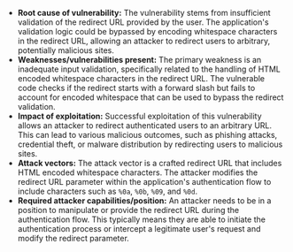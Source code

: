 - **Root cause of vulnerability:** The vulnerability stems from insufficient validation of the redirect URL provided by the user. The application's validation logic could be bypassed by encoding whitespace characters in the redirect URL, allowing an attacker to redirect users to arbitrary, potentially malicious sites.
- **Weaknesses/vulnerabilities present:** The primary weakness is an inadequate input validation, specifically related to the handling of HTML encoded whitespace characters in the redirect URL. The vulnerable code checks if the redirect starts with a forward slash but fails to account for encoded whitespace that can be used to bypass the redirect validation.
- **Impact of exploitation:** Successful exploitation of this vulnerability allows an attacker to redirect authenticated users to an arbitrary URL. This can lead to various malicious outcomes, such as phishing attacks, credential theft, or malware distribution by redirecting users to malicious sites.
- **Attack vectors:** The attack vector is a crafted redirect URL that includes HTML encoded whitespace characters. The attacker modifies the redirect URL parameter within the application's authentication flow to include characters such as `%0a`, `%0b`, `%09`, and `%0d`.
- **Required attacker capabilities/position:** An attacker needs to be in a position to manipulate or provide the redirect URL during the authentication flow. This typically means they are able to initiate the authentication process or intercept a legitimate user's request and modify the redirect parameter.